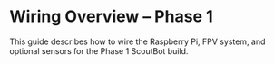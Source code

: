 # Wiring Overview – Phase 1

This guide describes how to wire the Raspberry Pi, FPV system, and optional sensors for the Phase 1 ScoutBot build.

